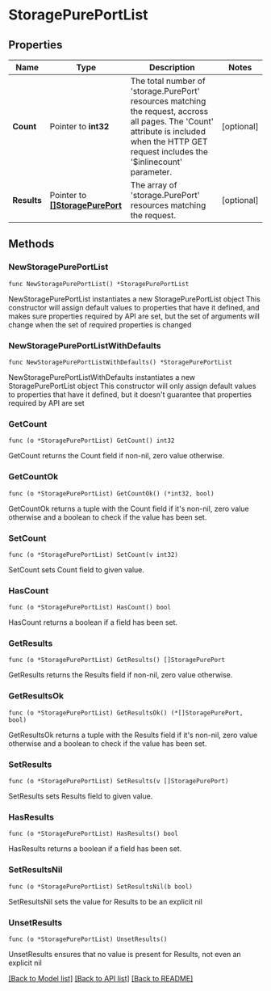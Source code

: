 # StoragePurePortList

## Properties

Name | Type | Description | Notes
------------ | ------------- | ------------- | -------------
**Count** | Pointer to **int32** | The total number of &#39;storage.PurePort&#39; resources matching the request, accross all pages. The &#39;Count&#39; attribute is included when the HTTP GET request includes the &#39;$inlinecount&#39; parameter. | [optional] 
**Results** | Pointer to [**[]StoragePurePort**](storage.PurePort.md) | The array of &#39;storage.PurePort&#39; resources matching the request. | [optional] 

## Methods

### NewStoragePurePortList

`func NewStoragePurePortList() *StoragePurePortList`

NewStoragePurePortList instantiates a new StoragePurePortList object
This constructor will assign default values to properties that have it defined,
and makes sure properties required by API are set, but the set of arguments
will change when the set of required properties is changed

### NewStoragePurePortListWithDefaults

`func NewStoragePurePortListWithDefaults() *StoragePurePortList`

NewStoragePurePortListWithDefaults instantiates a new StoragePurePortList object
This constructor will only assign default values to properties that have it defined,
but it doesn't guarantee that properties required by API are set

### GetCount

`func (o *StoragePurePortList) GetCount() int32`

GetCount returns the Count field if non-nil, zero value otherwise.

### GetCountOk

`func (o *StoragePurePortList) GetCountOk() (*int32, bool)`

GetCountOk returns a tuple with the Count field if it's non-nil, zero value otherwise
and a boolean to check if the value has been set.

### SetCount

`func (o *StoragePurePortList) SetCount(v int32)`

SetCount sets Count field to given value.

### HasCount

`func (o *StoragePurePortList) HasCount() bool`

HasCount returns a boolean if a field has been set.

### GetResults

`func (o *StoragePurePortList) GetResults() []StoragePurePort`

GetResults returns the Results field if non-nil, zero value otherwise.

### GetResultsOk

`func (o *StoragePurePortList) GetResultsOk() (*[]StoragePurePort, bool)`

GetResultsOk returns a tuple with the Results field if it's non-nil, zero value otherwise
and a boolean to check if the value has been set.

### SetResults

`func (o *StoragePurePortList) SetResults(v []StoragePurePort)`

SetResults sets Results field to given value.

### HasResults

`func (o *StoragePurePortList) HasResults() bool`

HasResults returns a boolean if a field has been set.

### SetResultsNil

`func (o *StoragePurePortList) SetResultsNil(b bool)`

 SetResultsNil sets the value for Results to be an explicit nil

### UnsetResults
`func (o *StoragePurePortList) UnsetResults()`

UnsetResults ensures that no value is present for Results, not even an explicit nil

[[Back to Model list]](../README.md#documentation-for-models) [[Back to API list]](../README.md#documentation-for-api-endpoints) [[Back to README]](../README.md)


